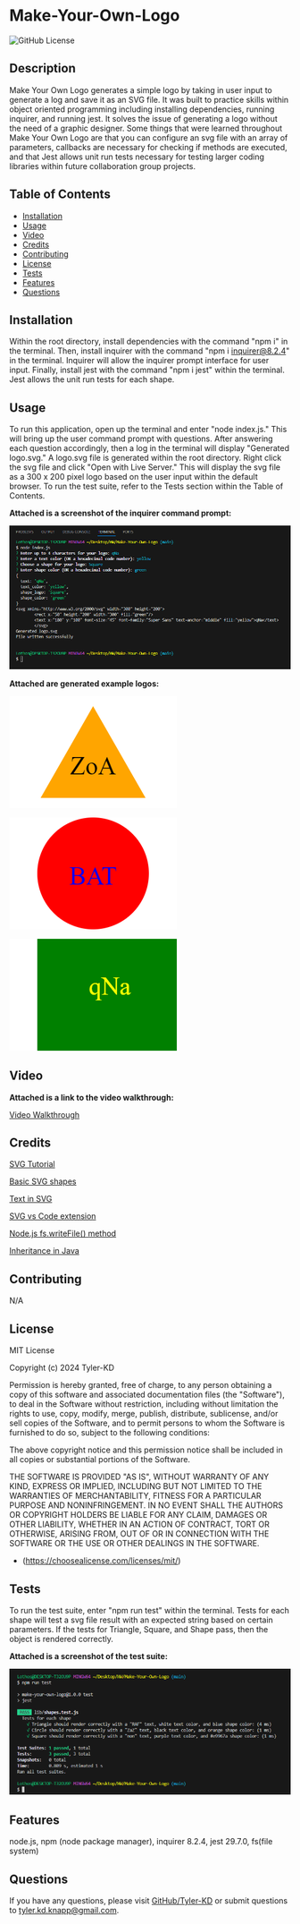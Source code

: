 # Make-Your-Own-Logo

![GitHub License](https://img.shields.io/badge/license-MIT-default.svg)

## Description

Make Your Own Logo generates a simple logo by taking in user input to generate a log and save it as an SVG file.  It was built to practice skills within object oriented programming including installing dependencies, running inquirer, and running jest.  It solves the issue of generating a logo without the need of a graphic designer. Some things that were learned throughout Make Your Own Logo are that you can configure an svg file with an array of parameters, callbacks are necessary for checking if methods are executed, and that Jest allows unit run tests necessary for testing larger coding libraries within future collaboration group projects.

## Table of Contents

* [Installation](#installation)
* [Usage](#usage)
* [Video](#video)
* [Credits](#credits)
* [Contributing](#contributing)
* [License](#license)
* [Tests](#tests)
* [Features](#features)
* [Questions](#questions)

## Installation

Within the root directory, install dependencies with the command "npm i" in the terminal.  Then, install inquirer with the command "npm i inquirer@8.2.4" in the terminal.  Inquirer will allow the inquirer prompt interface for user input.  Finally, install jest with the command "npm i jest" within the terminal.  Jest allows the unit run tests for each shape.

## Usage

To run this application, open up the terminal and enter "node index.js."  This will bring up the user command prompt with questions.  After answering each question accordingly, then a log in the terminal will display "Generated logo.svg."  A logo.svg file is generated within the root directory.  Right click the svg file and click "Open with Live Server."  This will display the svg file as a 300 x 200 pixel logo based on the user input within the default browser.  To run the test suite, refer to the Tests section within the Table of Contents.

**Attached is a screenshot of the inquirer command prompt:**

![prompt](./assets/images/Make%20Your%20Own%20Logo%20prompt.png)

**Attached are generated example logos:**

![triangle](./assets/images/logoTriangle.png)

![circle](./assets/images/logoCircle.png)

![square](./assets/images/logoSquare.png)

## Video

**Attached is a link to the video walkthrough:**

[Video Walkthrough](https://drive.google.com/file/d/1asPoD5MpDIvY9H25pTOuxLcO0LR7_GAJ/view?usp=drive_link)

## Credits

[SVG Tutorial](https://developer.mozilla.org/en-US/docs/Web/SVG/Tutorial)

[Basic SVG shapes](https://developer.mozilla.org/en-US/docs/Web/SVG/Tutorial/Basic_Shapes)

[Text in SVG](https://developer.mozilla.org/en-US/docs/Web/SVG/Tutorial/Texts)

[SVG vs Code extension](https://marketplace.visualstudio.com/items?itemName=jock.svg)

[Node.js fs.writeFile() method](https://www.geeksforgeeks.org/node-js-fs-writefile-method/)

[Inheritance in Java](https://www.geeksforgeeks.org/inheritance-in-java/)

## Contributing

N/A

## License

MIT License

Copyright (c) 2024 Tyler-KD

Permission is hereby granted, free of charge, to any person obtaining a copy
of this software and associated documentation files (the "Software"), to deal
in the Software without restriction, including without limitation the rights
to use, copy, modify, merge, publish, distribute, sublicense, and/or sell
copies of the Software, and to permit persons to whom the Software is
furnished to do so, subject to the following conditions:

The above copyright notice and this permission notice shall be included in all
copies or substantial portions of the Software.

THE SOFTWARE IS PROVIDED "AS IS", WITHOUT WARRANTY OF ANY KIND, EXPRESS OR
IMPLIED, INCLUDING BUT NOT LIMITED TO THE WARRANTIES OF MERCHANTABILITY,
FITNESS FOR A PARTICULAR PURPOSE AND NONINFRINGEMENT. IN NO EVENT SHALL THE
AUTHORS OR COPYRIGHT HOLDERS BE LIABLE FOR ANY CLAIM, DAMAGES OR OTHER
LIABILITY, WHETHER IN AN ACTION OF CONTRACT, TORT OR OTHERWISE, ARISING FROM,
OUT OF OR IN CONNECTION WITH THE SOFTWARE OR THE USE OR OTHER DEALINGS IN THE
SOFTWARE.

* (https://choosealicense.com/licenses/mit/)

## Tests

To run the test suite, enter "npm run test" within the terminal.  Tests for each shape will test a svg file result with an expected string based on certain parameters.  If the tests for Triangle, Square, and Shape pass, then the object is rendered correctly.

**Attached is a screenshot of the test suite:**

![test](./assets/images/Make%20Your%20Own%20Logo%20Run%20Test.png)

## Features

node.js, npm (node package manager), inquirer 8.2.4, jest 29.7.0, fs(file system)

## Questions

If you have any questions, please visit [GitHub/Tyler-KD](https://github.com/Tyler-KD) or submit questions to tyler.kd.knapp@gmail.com.